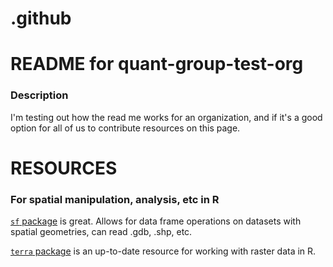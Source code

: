 # .github
# README for quant-group-test-org

### Description
I'm testing out how the read me works for an organization, and if it's a good option for all of us to contribute resources on this page.

# RESOURCES

### For spatial manipulation, analysis, etc in R
[`sf` package](https://r-spatial.github.io/sf/) is great. Allows for data frame operations on datasets with spatial geometries, can read .gdb, .shp, etc.

[`terra` package](https://rspatial.org/pkg/1-introduction.html) is an up-to-date resource for working with raster data in R.
